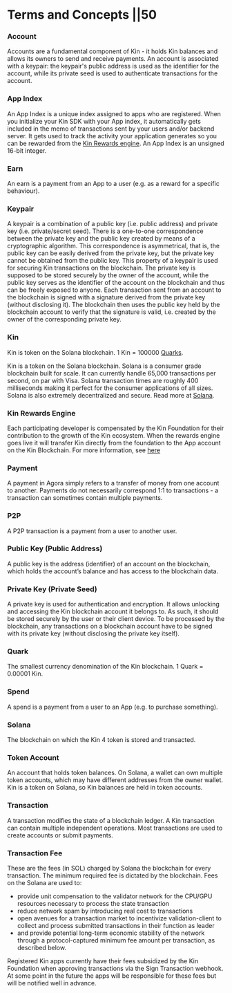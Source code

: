 # Terms and Concepts ||50

### Account

Accounts are a fundamental component of Kin - it holds Kin balances and allows its owners to send and receive payments. An account is associated with a keypair: the keypair's public address is used as the identifier for the account, while its private seed is used to authenticate transactions for the account.

### App Index

An App Index is a unique index assigned to apps who are registered. When you initialize your Kin SDK with your App index, it automatically gets included in the memo of transactions sent by your users and/or backend server. It gets used to track the activity your application generates so you can be rewarded from the [Kin Rewards engine](https://www.kin.org/kre/). An App Index is an unsigned 16-bit integer.


### Earn

An earn is a payment from an App to a user (e.g. as a reward for a specific behaviour).

### Keypair

A keypair is a combination of a public key (i.e. public address) and private key (i.e. private/secret seed). There is a one-to-one correspondence between the private key and the public key created by means of a cryptographic algorithm. This correspondence is asymmetrical, that is, the public key can be easily derived from the private key, but the private key cannot be obtained from the public key. This property of a keypair is used for securing Kin transactions on the blockchain. The private key is supposed to be stored securely by the owner of the account, while the public key serves as the identifier of the account on the blockchain and thus can be freely exposed to anyone. Each transaction sent from an account to the blockchain is signed with a signature derived from the private key (without disclosing it). The blockchain then uses the public key held by the blockchain account to verify that the signature is valid, i.e. created by the owner of the corresponding private key.

### Kin

Kin is token on the Solana blockchain. 1 Kin = 100000 [Quarks](/essentials/terms-and-concepts/#quark).

Kin is a token on the Solana blockchain. Solana is a consumer grade blockchain built for scale. It can currently handle 65,000 transactions per second, on par with Visa. Solana transaction times are roughly 400 milliseconds making it perfect for the consumer applications of all sizes. Solana is also extremely decentralized and secure. Read more at [Solana](http://www.solana.com).

### Kin Rewards Engine

Each participating developer is compensated by the Kin Foundation for their contribution to the growth of the Kin ecosystem. When the rewards engine goes live it will transfer Kin directly from the foundation to the App account on the Kin Blockchain. For more information, see [here](/essentials/kin-rewards-engine/)

### Payment

A payment in Agora simply refers to a transfer of money from one account to another. Payments do not necessarily correspond 1:1 to transactions - a transaction can sometimes contain multiple payments.

### P2P

A P2P transaction is a payment from a user to another user.

### Public Key (Public Address)

A public key is the address (identifier) of an account on the blockchain, which holds the account’s balance and has access to the blockchain data.

### Private Key (Private Seed)

A private key is used for authentication and encryption. It allows unlocking and accessing the Kin blockchain account it belongs to. As such, it should be stored securely by the user or their client device. To be processed by the blockchain, any transactions on a blockchain account have to be signed with its private key (without disclosing the private key itself).

### Quark

The smallest currency denomination of the Kin blockchain. 1 Quark = 0.00001 Kin.

### Spend

A spend is a payment from a user to an App (e.g. to purchase something).

### Solana

The blockchain on which the Kin 4 token is stored and transacted.

### Token Account

An account that holds token balances. On Solana, a wallet can own multiple token accounts, which may have different addresses from the owner wallet. Kin is a token on Solana, so Kin balances are held in token accounts.

### Transaction

A transaction modifies the state of a blockchain ledger. A Kin transaction can contain multiple independent operations. Most transactions are used to create accounts or submit payments.

### Transaction Fee

These are the fees (in SOL) charged by Solana the blockchain for every transaction. The minimum required fee is dictated by the blockchain. Fees on the Solana are used to:

- provide unit compensation to the validator network for the CPU/GPU resources necessary to process the state transaction
- reduce network spam by introducing real cost to transactions
- open avenues for a transaction market to incentivize validation-client to collect and process submitted transactions in their function as leader
- and provide potential long-term economic stability of the network through a protocol-captured minimum fee amount per transaction, as described below.

Registered Kin apps currently have their fees subsidized by the Kin Foundation when approving transactions via the Sign Transaction webhook. At some point in the future the apps will be responsible for these fees but will be notified well in advance.
